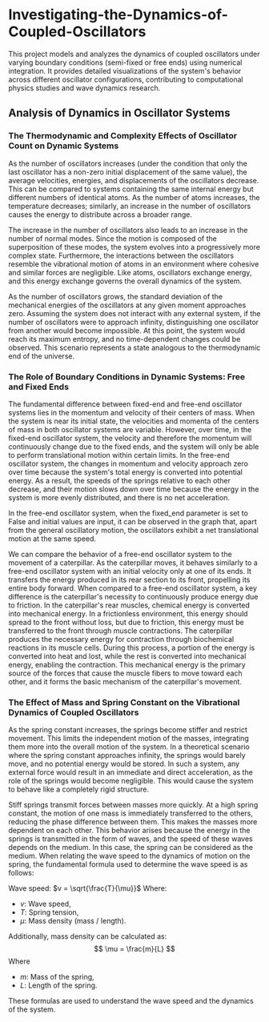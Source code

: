# Investigating-the-Dynamics-of-Coupled-Oscillators
This project models and analyzes the dynamics of coupled oscillators under varying boundary conditions (semi-fixed or free ends) using numerical integration. It provides detailed visualizations of the system's behavior across different oscillator configurations, contributing to computational physics studies and wave dynamics research.

## Analysis of Dynamics in Oscillator Systems

### The Thermodynamic and Complexity Effects of Oscillator Count on Dynamic Systems

As the number of oscillators increases (under the condition that only the last oscillator has a non-zero initial displacement of the same value), the average velocities, energies, and displacements of the oscillators decrease. This can be compared to systems containing the same internal energy but different numbers of identical atoms. As the number of atoms increases, the temperature decreases; similarly, an increase in the number of oscillators causes the energy to distribute across a broader range.

The increase in the number of oscillators also leads to an increase in the number of normal modes. Since the motion is composed of the superposition of these modes, the system evolves into a progressively more complex state. Furthermore, the interactions between the oscillators resemble the vibrational motion of atoms in an environment where cohesive and similar forces are negligible. Like atoms, oscillators exchange energy, and this energy exchange governs the overall dynamics of the system.

As the number of oscillators grows, the standard deviation of the mechanical energies of the oscillators at any given moment approaches zero. Assuming the system does not interact with any external system, if the number of oscillators were to approach infinity, distinguishing one oscillator from another would become impossible. At this point, the system would reach its maximum entropy, and no time-dependent changes could be observed. This scenario represents a state analogous to the thermodynamic end of the universe.

### The Role of Boundary Conditions in Dynamic Systems: Free and Fixed Ends

The fundamental difference between fixed-end and free-end oscillator systems lies in the momentum and velocity of their centers of mass. When the system is near its initial state, the velocities and momenta of the centers of mass in both oscillator systems are variable. However, over time, in the fixed-end oscillator system, the velocity and therefore the momentum will continuously change due to the fixed ends, and the system will only be able to perform translational motion within certain limits. In the free-end oscillator system, the changes in momentum and velocity approach zero over time because the system's total energy is converted into potential energy. As a result, the speeds of the springs relative to each other decrease, and their motion slows down over time because the energy in the system is more evenly distributed, and there is no net acceleration.

In the free-end oscillator system, when the fixed_end parameter is set to False and initial values are input, it can be observed in the graph that, apart from the general oscillatory motion, the oscillators exhibit a net translational motion at the same speed.

We can compare the behavior of a free-end oscillator system to the movement of a caterpillar. As the caterpillar moves, it behaves similarly to a free-end oscillator system with an initial velocity only at one of its ends. It transfers the energy produced in its rear section to its front, propelling its entire body forward. When compared to a free-end oscillator system, a key difference is the caterpillar's necessity to continuously produce energy due to friction. In the caterpillar's rear muscles, chemical energy is converted into mechanical energy. In a frictionless environment, this energy should spread to the front without loss, but due to friction, this energy must be transferred to the front through muscle contractions. The caterpillar produces the necessary energy for contraction through biochemical reactions in its muscle cells. During this process, a portion of the energy is converted into heat and lost, while the rest is converted into mechanical energy, enabling the contraction. This mechanical energy is the primary source of the forces that cause the muscle fibers to move toward each other, and it forms the basic mechanism of the caterpillar's movement.

### The Effect of Mass and Spring Constant on the Vibrational Dynamics of Coupled Oscillators

As the spring constant increases, the springs become stiffer and restrict movement. This limits the independent motion of the masses, integrating them more into the overall motion of the system. In a theoretical scenario where the spring constant approaches infinity, the springs would barely move, and no potential energy would be stored. In such a system, any external force would result in an immediate and direct acceleration, as the role of the springs would become negligible. This would cause the system to behave like a completely rigid structure.

Stiff springs transmit forces between masses more quickly. At a high spring constant, the motion of one mass is immediately transferred to the others, reducing the phase difference between them. This makes the masses more dependent on each other. This behavior arises because the energy in the springs is transmitted in the form of waves, and the speed of these waves depends on the medium. In this case, the spring can be considered as the medium. When relating the wave speed to the dynamics of motion on the spring, the fundamental formula used to determine the wave speed is as follows:

Wave speed: $v = \sqrt{\frac{T}{\mu}}$
Where:
- $v$: Wave speed,
- $T$: Spring tension,
- $\mu$: Mass density (mass / length).

Additionally, mass density can be calculated as:
$$ \mu = \frac{m}{L} $$
Where
- $m$:  Mass of the spring,
- $L$: Length of the spring.

These formulas are used to understand the wave speed and the dynamics of the system.





